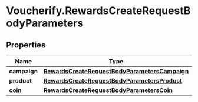 # Voucherify.RewardsCreateRequestBodyParameters

## Properties

Name | Type | Description | Notes
------------ | ------------- | ------------- | -------------
**campaign** | [**RewardsCreateRequestBodyParametersCampaign**](RewardsCreateRequestBodyParametersCampaign.md) |  | [optional] 
**product** | [**RewardsCreateRequestBodyParametersProduct**](RewardsCreateRequestBodyParametersProduct.md) |  | [optional] 
**coin** | [**RewardsCreateRequestBodyParametersCoin**](RewardsCreateRequestBodyParametersCoin.md) |  | [optional] 


